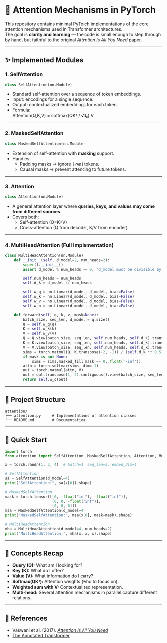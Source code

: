 # 🧠 Attention Mechanisms in PyTorch

This repository contains minimal PyTorch implementations of the core attention mechanisms used in Transformer architectures.  
The goal is **clarity and learning** — the code is small enough to step through by hand, but faithful to the original *Attention Is All You Need* paper.

---

## ✨ Implemented Modules

### 1. SelfAttention
```python
class SelfAttention(nn.Module)
```
- Standard self-attention over a sequence of token embeddings.  
- Input: encodings for a single sequence.  
- Output: contextualized embeddings for each token.  
- Formula:  
  Attention(Q,K,V) = softmax(QKᵀ / √dₖ) V  

---

### 2. MaskedSelfAttention
```python
class MaskedSelfAttention(nn.Module)
```
- Extension of self-attention with **masking** support.  
- Handles:  
  - Padding masks → ignore `[PAD]` tokens.  
  - Causal masks → prevent attending to future tokens.  

---

### 3. Attention
```python
class Attention(nn.Module)
```
- A general attention layer where **queries, keys, and values may come from different sources**.  
- Covers both:  
  - Self-attention (Q=K=V)  
  - Cross-attention (Q from decoder, K/V from encoder)  

---

### 4. MultiHeadAttention (Full Implementation)
```python
class MultiHeadAttention(nn.Module):
    def __init__(self, d_model=2, num_heads=2):
        super().__init__()
        assert d_model % num_heads == 0, "d_model must be divisible by num_heads"
        
        self.num_heads = num_heads
        self.d_k = d_model // num_heads

        self.w_q = nn.Linear(d_model, d_model, bias=False)
        self.w_k = nn.Linear(d_model, d_model, bias=False)
        self.w_v = nn.Linear(d_model, d_model, bias=False)
        self.w_o = nn.Linear(d_model, d_model, bias=False)

    def forward(self, q, k, v, mask=None):
        batch_size, seq_len, d_model = q.size()
        Q = self.w_q(q)
        K = self.w_k(k)
        V = self.w_v(v)
        Q = Q.view(batch_size, seq_len, self.num_heads, self.d_k).transpose(1, 2)
        K = K.view(batch_size, seq_len, self.num_heads, self.d_k).transpose(1, 2)
        V = V.view(batch_size, seq_len, self.num_heads, self.d_k).transpose(1, 2)
        sims = torch.matmul(Q, K.transpose(-2, -1)) / (self.d_k ** 0.5)
        if mask is not None:
            sims = sims.masked_fill(mask == 0, float('-inf'))
        attn = torch.softmax(sims, dim=-1)
        out = torch.matmul(attn, V)
        out = out.transpose(1, 2).contiguous().view(batch_size, seq_len, d_model)
        return self.w_o(out)
```

---

## 📂 Project Structure
```
attention/
├── attention.py     # Implementations of attention classes
└── README.md        # Documentation
```

---

## 🚀 Quick Start
```python
import torch
from attention import SelfAttention, MaskedSelfAttention, Attention, MultiHeadAttention

x = torch.randn(1, 3, 4)  # batch=1, seq_len=3, embed_dim=4

# SelfAttention
sa = SelfAttention(d_model=4)
print("SelfAttention:", sa(x[0]).shape)

# MaskedSelfAttention
mask = torch.tensor([[0, -float("inf"), -float("inf")], 
                     [0, 0, -float("inf")], 
                     [0, 0, 0]])
msa = MaskedSelfAttention(d_model=4)
print("MaskedSelfAttention:", msa(x[0], mask=mask).shape)

# MultiHeadAttention
mha = MultiHeadAttention(d_model=4, num_heads=2)
print("MultiHeadAttention:", mha(x, x, x).shape)
```

---

## 🧠 Concepts Recap
- **Query (Q):** What am I looking for?  
- **Key (K):** What do I offer?  
- **Value (V):** What information do I carry?  
- **Softmax(QKᵀ):** Attention weights (who to focus on).  
- **Weighted sum with V:** Contextualized representation.  
- **Multi-head:** Several attention mechanisms in parallel capture different relations.  

---

## 📖 References
- Vaswani et al. (2017). [*Attention Is All You Need*](https://arxiv.org/abs/1706.03762)  
- [The Annotated Transformer](http://nlp.seas.harvard.edu/2018/04/03/attention.html)  
